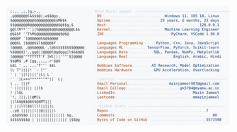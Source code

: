 <picture>
  <source srcset="https://raw.githubusercontent.com/mmazinjameel/mmazinjameel/main/dark_mode.svg?v=1748441482" media="(prefers-color-scheme: dark)">
  <img src="https://raw.githubusercontent.com/mmazinjameel/mmazinjameel/main/light_mode.svg?v=1748441482">
</picture>
